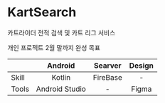 # KartSearch
카트라이더 전적 검색 및 카트 리그 서비스

개인 프로젝트 2월 말까지 완성 목표

| | Android | Searver | Design |
|---|:---:|:---:|:---:|
| Skill | Kotlin | FireBase | - |
| Tools | Android Studio | - | Figma | 
